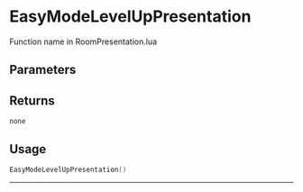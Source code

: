 # EasyModeLevelUpPresentation
Function name in RoomPresentation.lua
## Parameters

## Returns
`none`
## Usage
```lua
EasyModeLevelUpPresentation()
```
---
